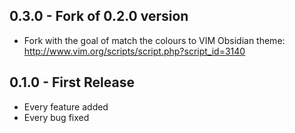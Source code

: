 ## 0.3.0 - Fork of 0.2.0 version
* Fork with the goal of match the colours to VIM Obsidian theme:
  http://www.vim.org/scripts/script.php?script_id=3140

## 0.1.0 - First Release
* Every feature added
* Every bug fixed
